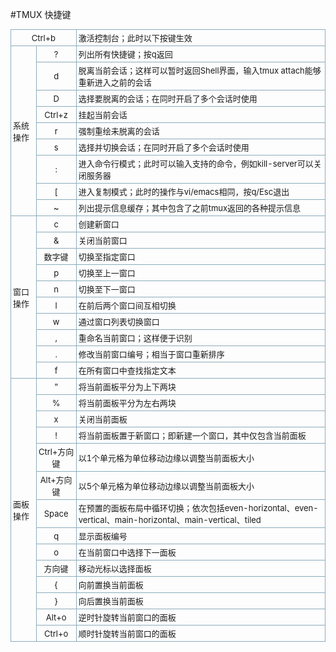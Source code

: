 #TMUX 快捷键
<table class="inline " style="padding:0px; margin:0px 0px 1em; font-size:13px; border-spacing:0px; border-collapse:collapse">
<tbody style="padding:0px; margin:0px">
<tr class="row0" style="padding:0px; margin:0px">
<td class="col0 centeralign" colspan="2" style="padding:3px; margin:0px; text-align:center; border:1px solid rgb(140,172,187)">
Ctrl&#43;b</td>
<td class="col2" style="padding:3px; margin:0px; border:1px solid rgb(140,172,187)">
激活控制台；此时以下按键生效</td>
</tr>
<tr class="row1" style="padding:0px; margin:0px">
<td class="col0" rowspan="9" style="padding:3px; margin:0px; border:1px solid rgb(140,172,187)">
系统操作</td>
<td class="col1 centeralign" style="padding:3px; margin:0px; text-align:center; border:1px solid rgb(140,172,187)">
?</td>
<td class="col2" style="padding:3px; margin:0px; border:1px solid rgb(140,172,187)">
列出所有快捷键；按q返回</td>
</tr>
<tr class="row2" style="padding:0px; margin:0px">
<td class="col0 centeralign" style="padding:3px; margin:0px; text-align:center; border:1px solid rgb(140,172,187)">
d</td>
<td class="col1" style="padding:3px; margin:0px; border:1px solid rgb(140,172,187)">
脱离当前会话；这样可以暂时返回Shell界面，输入tmux attach能够重新进入之前的会话</td>
</tr>
<tr class="row3" style="padding:0px; margin:0px">
<td class="col0 centeralign" style="padding:3px; margin:0px; text-align:center; border:1px solid rgb(140,172,187)">
D</td>
<td class="col1" style="padding:3px; margin:0px; border:1px solid rgb(140,172,187)">
选择要脱离的会话；在同时开启了多个会话时使用</td>
</tr>
<tr class="row4" style="padding:0px; margin:0px">
<td class="col0 centeralign" style="padding:3px; margin:0px; text-align:center; border:1px solid rgb(140,172,187)">
Ctrl&#43;z</td>
<td class="col1" style="padding:3px; margin:0px; border:1px solid rgb(140,172,187)">
挂起当前会话</td>
</tr>
<tr class="row5" style="padding:0px; margin:0px">
<td class="col0 centeralign" style="padding:3px; margin:0px; text-align:center; border:1px solid rgb(140,172,187)">
r</td>
<td class="col1" style="padding:3px; margin:0px; border:1px solid rgb(140,172,187)">
强制重绘未脱离的会话</td>
</tr>
<tr class="row6" style="padding:0px; margin:0px">
<td class="col0 centeralign" style="padding:3px; margin:0px; text-align:center; border:1px solid rgb(140,172,187)">
s</td>
<td class="col1" style="padding:3px; margin:0px; border:1px solid rgb(140,172,187)">
选择并切换会话；在同时开启了多个会话时使用</td>
</tr>
<tr class="row7" style="padding:0px; margin:0px">
<td class="col0 centeralign" style="padding:3px; margin:0px; text-align:center; border:1px solid rgb(140,172,187)">
:</td>
<td class="col1" style="padding:3px; margin:0px; border:1px solid rgb(140,172,187)">
进入命令行模式；此时可以输入支持的命令，例如kill-server可以关闭服务器</td>
</tr>
<tr class="row8" style="padding:0px; margin:0px">
<td class="col0 centeralign" style="padding:3px; margin:0px; text-align:center; border:1px solid rgb(140,172,187)">
[</td>
<td class="col1" style="padding:3px; margin:0px; border:1px solid rgb(140,172,187)">
进入复制模式；此时的操作与vi/emacs相同，按q/Esc退出</td>
</tr>
<tr class="row9" style="padding:0px; margin:0px">
<td class="col0 centeralign" style="padding:3px; margin:0px; text-align:center; border:1px solid rgb(140,172,187)">
~</td>
<td class="col1" style="padding:3px; margin:0px; border:1px solid rgb(140,172,187)">
列出提示信息缓存；其中包含了之前tmux返回的各种提示信息</td>
</tr>
<tr class="row10" style="padding:0px; margin:0px">
<td class="col0" rowspan="10" style="padding:3px; margin:0px; border:1px solid rgb(140,172,187)">
窗口操作</td>
<td class="col1 centeralign" style="padding:3px; margin:0px; text-align:center; border:1px solid rgb(140,172,187)">
c</td>
<td class="col2" style="padding:3px; margin:0px; border:1px solid rgb(140,172,187)">
创建新窗口</td>
</tr>
<tr class="row11" style="padding:0px; margin:0px">
<td class="col0 centeralign" style="padding:3px; margin:0px; text-align:center; border:1px solid rgb(140,172,187)">
&amp;</td>
<td class="col1" style="padding:3px; margin:0px; border:1px solid rgb(140,172,187)">
关闭当前窗口</td>
</tr>
<tr class="row12" style="padding:0px; margin:0px">
<td class="col0 centeralign" style="padding:3px; margin:0px; text-align:center; border:1px solid rgb(140,172,187)">
数字键</td>
<td class="col1" style="padding:3px; margin:0px; border:1px solid rgb(140,172,187)">
切换至指定窗口</td>
</tr>
<tr class="row13" style="padding:0px; margin:0px">
<td class="col0 centeralign" style="padding:3px; margin:0px; text-align:center; border:1px solid rgb(140,172,187)">
p</td>
<td class="col1" style="padding:3px; margin:0px; border:1px solid rgb(140,172,187)">
切换至上一窗口</td>
</tr>
<tr class="row14" style="padding:0px; margin:0px">
<td class="col0 centeralign" style="padding:3px; margin:0px; text-align:center; border:1px solid rgb(140,172,187)">
n</td>
<td class="col1" style="padding:3px; margin:0px; border:1px solid rgb(140,172,187)">
切换至下一窗口</td>
</tr>
<tr class="row15" style="padding:0px; margin:0px">
<td class="col0 centeralign" style="padding:3px; margin:0px; text-align:center; border:1px solid rgb(140,172,187)">
l</td>
<td class="col1" style="padding:3px; margin:0px; border:1px solid rgb(140,172,187)">
在前后两个窗口间互相切换</td>
</tr>
<tr class="row16" style="padding:0px; margin:0px">
<td class="col0 centeralign" style="padding:3px; margin:0px; text-align:center; border:1px solid rgb(140,172,187)">
w</td>
<td class="col1" style="padding:3px; margin:0px; border:1px solid rgb(140,172,187)">
通过窗口列表切换窗口</td>
</tr>
<tr class="row17" style="padding:0px; margin:0px">
<td class="col0 centeralign" style="padding:3px; margin:0px; text-align:center; border:1px solid rgb(140,172,187)">
,</td>
<td class="col1" style="padding:3px; margin:0px; border:1px solid rgb(140,172,187)">
重命名当前窗口；这样便于识别</td>
</tr>
<tr class="row18" style="padding:0px; margin:0px">
<td class="col0 centeralign" style="padding:3px; margin:0px; text-align:center; border:1px solid rgb(140,172,187)">
.</td>
<td class="col1" style="padding:3px; margin:0px; border:1px solid rgb(140,172,187)">
修改当前窗口编号；相当于窗口重新排序</td>
</tr>
<tr class="row19" style="padding:0px; margin:0px">
<td class="col0 centeralign" style="padding:3px; margin:0px; text-align:center; border:1px solid rgb(140,172,187)">
f</td>
<td class="col1" style="padding:3px; margin:0px; border:1px solid rgb(140,172,187)">
在所有窗口中查找指定文本</td>
</tr>
<tr class="row20" style="padding:0px; margin:0px">
<td class="col0" rowspan="14" style="padding:3px; margin:0px; border:1px solid rgb(140,172,187)">
面板操作</td>
<td class="col1 centeralign" style="padding:3px; margin:0px; text-align:center; border:1px solid rgb(140,172,187)">
”</td>
<td class="col2" style="padding:3px; margin:0px; border:1px solid rgb(140,172,187)">
将当前面板平分为上下两块</td>
</tr>
<tr class="row21" style="padding:0px; margin:0px">
<td class="col0 centeralign" style="padding:3px; margin:0px; text-align:center; border:1px solid rgb(140,172,187)">
%</td>
<td class="col1" style="padding:3px; margin:0px; border:1px solid rgb(140,172,187)">
将当前面板平分为左右两块</td>
</tr>
<tr class="row22" style="padding:0px; margin:0px">
<td class="col0 centeralign" style="padding:3px; margin:0px; text-align:center; border:1px solid rgb(140,172,187)">
x</td>
<td class="col1" style="padding:3px; margin:0px; border:1px solid rgb(140,172,187)">
关闭当前面板</td>
</tr>
<tr class="row23" style="padding:0px; margin:0px">
<td class="col0 centeralign" style="padding:3px; margin:0px; text-align:center; border:1px solid rgb(140,172,187)">
!</td>
<td class="col1" style="padding:3px; margin:0px; border:1px solid rgb(140,172,187)">
将当前面板置于新窗口；即新建一个窗口，其中仅包含当前面板</td>
</tr>
<tr class="row24" style="padding:0px; margin:0px">
<td class="col0 centeralign" style="padding:3px; margin:0px; text-align:center; border:1px solid rgb(140,172,187)">
Ctrl&#43;方向键</td>
<td class="col1" style="padding:3px; margin:0px; border:1px solid rgb(140,172,187)">
以1个单元&#26684;为单位移动边缘以调整当前面板大小</td>
</tr>
<tr class="row25" style="padding:0px; margin:0px">
<td class="col0 centeralign" style="padding:3px; margin:0px; text-align:center; border:1px solid rgb(140,172,187)">
Alt&#43;方向键</td>
<td class="col1" style="padding:3px; margin:0px; border:1px solid rgb(140,172,187)">
以5个单元&#26684;为单位移动边缘以调整当前面板大小</td>
</tr>
<tr class="row26" style="padding:0px; margin:0px">
<td class="col0 centeralign" style="padding:3px; margin:0px; text-align:center; border:1px solid rgb(140,172,187)">
Space</td>
<td class="col1" style="padding:3px; margin:0px; border:1px solid rgb(140,172,187)">
在预置的面板布局中循环切换；依次包括even-horizontal、even-vertical、main-horizontal、main-vertical、tiled</td>
</tr>
<tr class="row27" style="padding:0px; margin:0px">
<td class="col0 centeralign" style="padding:3px; margin:0px; text-align:center; border:1px solid rgb(140,172,187)">
q</td>
<td class="col1" style="padding:3px; margin:0px; border:1px solid rgb(140,172,187)">
显示面板编号</td>
</tr>
<tr class="row28" style="padding:0px; margin:0px">
<td class="col0 centeralign" style="padding:3px; margin:0px; text-align:center; border:1px solid rgb(140,172,187)">
o</td>
<td class="col1" style="padding:3px; margin:0px; border:1px solid rgb(140,172,187)">
在当前窗口中选择下一面板</td>
</tr>
<tr class="row29" style="padding:0px; margin:0px">
<td class="col0 centeralign" style="padding:3px; margin:0px; text-align:center; border:1px solid rgb(140,172,187)">
方向键</td>
<td class="col1" style="padding:3px; margin:0px; border:1px solid rgb(140,172,187)">
移动光标以选择面板</td>
</tr>
<tr class="row30" style="padding:0px; margin:0px">
<td class="col0 centeralign" style="padding:3px; margin:0px; text-align:center; border:1px solid rgb(140,172,187)">
{</td>
<td class="col1" style="padding:3px; margin:0px; border:1px solid rgb(140,172,187)">
向前置换当前面板</td>
</tr>
<tr class="row31" style="padding:0px; margin:0px">
<td class="col0 centeralign" style="padding:3px; margin:0px; text-align:center; border:1px solid rgb(140,172,187)">
}</td>
<td class="col1" style="padding:3px; margin:0px; border:1px solid rgb(140,172,187)">
向后置换当前面板</td>
</tr>
<tr class="row32" style="padding:0px; margin:0px">
<td class="col0 centeralign" style="padding:3px; margin:0px; text-align:center; border:1px solid rgb(140,172,187)">
Alt&#43;o</td>
<td class="col1" style="padding:3px; margin:0px; border:1px solid rgb(140,172,187)">
逆时针旋转当前窗口的面板</td>
</tr>
<tr class="row33" style="padding:0px; margin:0px">
<td class="col0 centeralign" style="padding:3px; margin:0px; text-align:center; border:1px solid rgb(140,172,187)">
Ctrl&#43;o</td>
<td class="col1" style="padding:3px; margin:0px; border:1px solid rgb(140,172,187)">
顺时针旋转当前窗口的面板<br>
</td>
</tr>
</tbody>
</table>

